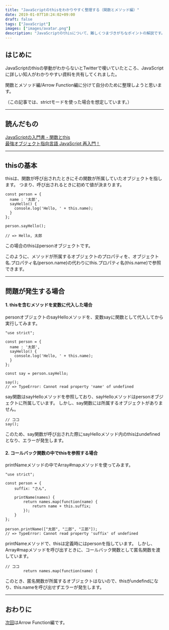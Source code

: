 ```yaml
---
title: "JavaScriptのthisをわかりやすく整理する（関数とメソッド編）"
date: 2019-01-07T10:24:02+09:00
draft: false
tags: ["JavaScript"]
images: ["images/avatar.png"]
description: "JavaScriptのthisについて、難しくつまづきがちなポイントの解説です。今回は関数とメソッドでのthisの使い方について説明します。"
---
```


## はじめに
JavaScriptのthisの挙動がわからないとTwitterで嘆いていたところ、JavaScriptに詳しい知人がわかりやすい資料を共有してくれました。

関数とメソッド編/Arrow Function編に分けて自分のために整理しようと思います。

（この記事では、strictモードを使った場合を想定しています。）

***

## 読んだもの
[JavaScriptの入門書 - 関数とthis](https://jsprimer.net/basic/function-this/)<br>
[最強オブジェクト指向言語 JavaScript 再入門！](https://www.slideshare.net/yuka2py/javascript-23768378)

***

## thisの基本

thisは、関数が呼び出されたときにその関数が所属していたオブジェクトを指します。
つまり、呼び出されるときに初めて値が決まります。

```
const person = {
  name : '太郎',
  sayHello() {
    console.log('Hello, ' + this.name);
  }
};

person.sayHello();

// => Hello, 太郎
```

この場合のthisはpersonオブジェクトです。

このように、メソッドが所属するオブジェクトのプロパティを、オブジェクト名.プロパティ名(person.name)の代わりにthis.プロパティ名(this.name)で参照できます。

***

## 問題が発生する場合

#### 1. thisを含むメソッドを変数に代入した場合

personオブジェクトのsayHelloメソッドを、変数sayに関数として代入してから実行してみます。

```
"use strict";

const person = {
  name : '太郎',
  sayHello() {
    console.log('Hello, ' + this.name);
  }
};

const say = person.sayHello;

say();
// => TypeError: Cannot read property 'name' of undefined
```

say関数はsayHelloメソッドを参照しており、sayHelloメソッドはpersonオブジェクトに所属しています。
しかし、say関数には所属するオブジェクトがありません。

```
// ココ
say();
```

このため、say関数が呼び出された際にsayHelloメソッド内のthisはundefinedとなり、エラーが発生します。

#### 2. コールバック関数の中でthisを参照する場合

printNameメソッドの中でArray#mapメソッドを使ってみます。

```
"use strict";

const person = {
    suffix: "さん",

    printName(names) {
        return names.map(function(name) {
            return name + this.suffix;
        });
    }
};

person.printName(["太郎", "二郎", "三郎"]);
// => TypeError: Cannot read property 'suffix' of undefined
```

printNameメソッドで、thisは定義時にはpersonを指しています。
しかし、Array#mapメソッドを呼び出すときに、コールバック関数として匿名関数を渡しています。

```
// ココ
        return names.map(function(name) {
```

このとき、匿名関数が所属するオブジェクトはないので、thisがundefindになり、this.nameを呼び出せずエラーが発生します。

***

## おわりに

[次回](https://mom0tomo.github.io/post/20190109/)はArrow Function編です。
